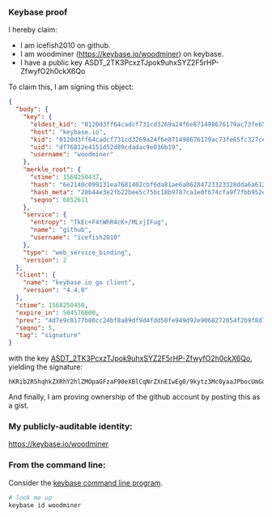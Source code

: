 ### Keybase proof

I hereby claim:

  * I am icefish2010 on github.
  * I am woodminer (https://keybase.io/woodminer) on keybase.
  * I have a public key ASDT_2TK3PcxzTJpok9uhxSYZ2F5rHP-ZfwyfO2h0ckX6Qo

To claim this, I am signing this object:

```json
{
  "body": {
    "key": {
      "eldest_kid": "0120d3ff64cadcf731cd3269a24f6e871498676179ac73fe65fc327ceda1d1c917e90a",
      "host": "keybase.io",
      "kid": "0120d3ff64cadcf731cd3269a24f6e871498676179ac73fe65fc327ceda1d1c917e90a",
      "uid": "df76812e4151d52d89cdadac9e036b19",
      "username": "woodminer"
    },
    "merkle_root": {
      "ctime": 1568250437,
      "hash": "6e2140c099131ea7681402cbf6da81ae6a06284723323328dda6a612be7a1859a36c5906027675826d2e3aa170af617d67844fe2edf48f4620cfb6625a0001e2",
      "hash_meta": "28b44e3e2fb22bee5c75bc18b9787ca1e0f674cfa9f7fbb952e2c8f9e5966564",
      "seqno": 6852611
    },
    "service": {
      "entropy": "TkEc+F4tWhR4cK+/MLxjIFug",
      "name": "github",
      "username": "icefish2010"
    },
    "type": "web_service_binding",
    "version": 2
  },
  "client": {
    "name": "keybase.io go client",
    "version": "4.4.0"
  },
  "ctime": 1568250450,
  "expire_in": 504576000,
  "prev": "4d7e9c0177b80cc24bf8a89df9d4fdd50fe949d92e9068272054f2b9f8d76aa4",
  "seqno": 5,
  "tag": "signature"
}
```

with the key [ASDT_2TK3PcxzTJpok9uhxSYZ2F5rHP-ZfwyfO2h0ckX6Qo](https://keybase.io/woodminer), yielding the signature:

```
hKRib2R5hqhkZXRhY2hlZMOpaGFzaF90eXBlCqNrZXnEIwEg0/9kytz3Mc0yaaJPbocUmGdheaxz/mX8MnztodHJF+kKp3BheWxvYWTESpcCBcQgTX6cAXe4DMJL+Kid+dT91Q/pSdkukGgnIFTyufjXaqTEIFJxynEoGTvyHtrzgSYR5WQS8V39+gGTpByGm5f7OVdfAgHCo3NpZ8RAY0mqriXXn4k8JGVJzXVR8TWcDWd2IK564UB8xvo+rWYHB5hAcspK98LW6QT4UaiA/JIuXqhGPWyUwJHg+udRDKhzaWdfdHlwZSCkaGFzaIKkdHlwZQildmFsdWXEIIvkFjauvd50BthZAzy7WAfcJlIhN49nmmLhAuyIuelSo3RhZ80CAqd2ZXJzaW9uAQ==

```

And finally, I am proving ownership of the github account by posting this as a gist.

### My publicly-auditable identity:

https://keybase.io/woodminer

### From the command line:

Consider the [keybase command line program](https://keybase.io/download).

```bash
# look me up
keybase id woodminer
```
